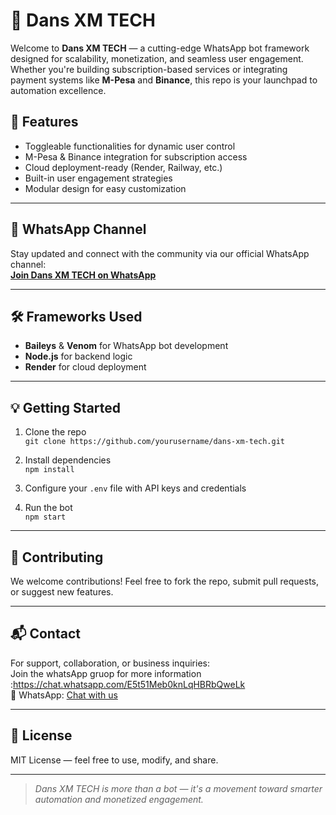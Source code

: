 # 🧠 Dans XM TECH

Welcome to **Dans XM TECH** — a cutting-edge WhatsApp bot framework designed for scalability, monetization, and seamless user engagement. Whether you're building subscription-based services or integrating payment systems like **M-Pesa** and **Binance**, this repo is your launchpad to automation excellence.



## 🚀 Features

- Toggleable functionalities for dynamic user control
- M-Pesa & Binance integration for subscription access
- Cloud deployment-ready (Render, Railway, etc.)
- Built-in user engagement strategies
- Modular design for easy customization

---

## 📱 WhatsApp Channel

Stay updated and connect with the community via our official WhatsApp channel:  
**[Join Dans XM TECH on WhatsApp](https://wa.me/254757717976)** <!-- Replace with your actual channel link -->

---

## 🛠 Frameworks Used

- **Baileys** & **Venom** for WhatsApp bot development
- **Node.js** for backend logic
- **Render** for cloud deployment

---

## 💡 Getting Started

1. Clone the repo  
   `git clone https://github.com/yourusername/dans-xm-tech.git`

2. Install dependencies  
   `npm install`

3. Configure your `.env` file with API keys and credentials

4. Run the bot  
   `npm start`

---

## 🤝 Contributing

We welcome contributions! Feel free to fork the repo, submit pull requests, or suggest new features.

---

## 📬 Contact

For support, collaboration, or business inquiries:  
 Join the whatsApp gruop for more information 
:https://chat.whatsapp.com/E5t51Meb0knLqHBRbQweLk  
📱 WhatsApp: [Chat with us](https://wa.me/254757717976)

---

## 🧭 License

MIT License — feel free to use, modify, and share.

---

> _Dans XM TECH is more than a bot — it's a movement toward smarter automation and monetized engagement._
